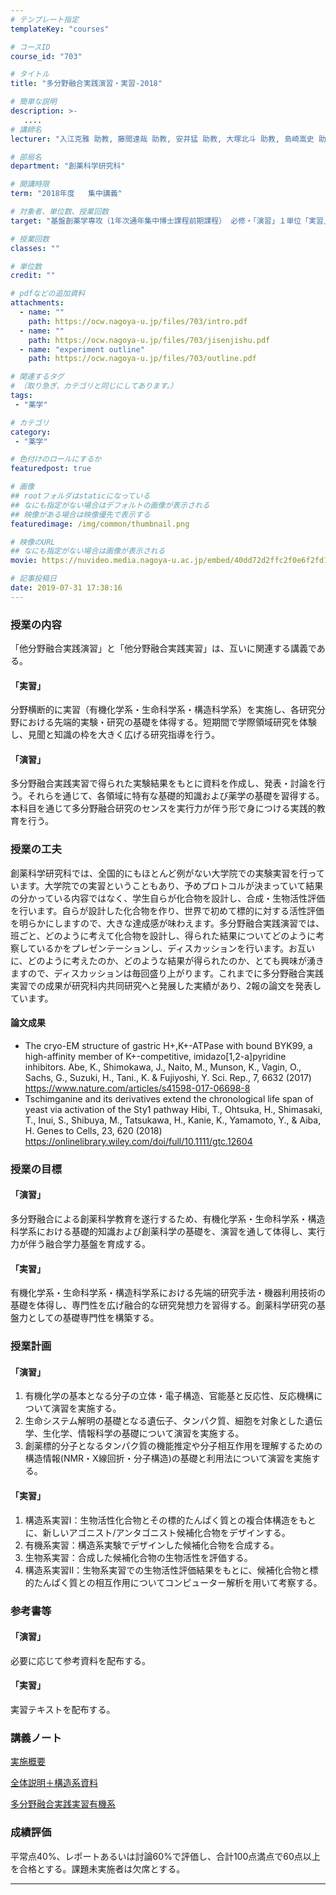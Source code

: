 ```yaml
---
# テンプレート指定
templateKey: "courses"

# コースID
course_id: "703"

# タイトル
title: "多分野融合実践演習・実習-2018"

# 簡単な説明
description: >-
   ....
# 講師名
lecturer: "入江克雅 助教, 藤間達哉 助教, 安井猛 助教, 大塚北斗 助教, 島崎嵩史 助教, 森本菜央 助教, 辰川英樹 助教, 蟹江慧 助教, 澁谷正俊 講師, 阿部一啓 准教授, 兒玉哲也 准教授"

# 部局名
department: "創薬科学研究科"

# 開講時限
term: "2018年度	集中講義"

# 対象者、単位数、授業回数
target: "基盤創薬学専攻（1年次通年集中博士課程前期課程） 必修・「演習」１単位「実習」２単位"

# 授業回数
classes: ""

# 単位数
credit: ""

# pdfなどの追加資料
attachments:
  - name: "" 
    path: https://ocw.nagoya-u.jp/files/703/intro.pdf
  - name: "" 
    path: https://ocw.nagoya-u.jp/files/703/jisenjishu.pdf
  - name: "experiment outline" 
    path: https://ocw.nagoya-u.jp/files/703/outline.pdf

# 関連するタグ
# （取り急ぎ、カテゴリと同じにしてあります。）
tags:
 - "薬学"

# カテゴリ
category:
 - "薬学"

# 色付けのロールにするか
featuredpost: true

# 画像
## rootフォルダはstaticになっている
## なにも指定がない場合はデフォルトの画像が表示される
## 映像がある場合は映像優先で表示する
featuredimage: /img/common/thumbnail.png

# 映像のURL
## なにも指定がない場合は画像が表示される
movie: https://nuvideo.media.nagoya-u.ac.jp/embed/40dd72d2ffc2f0e6f2fd1889d21a9f96cfb8fc92

# 記事投稿日
date: 2019-07-31 17:38:16
---
```


### 授業の内容
「他分野融合実践演習」と「他分野融合実践実習」は、互いに関連する講義である。
#### 「実習」
分野横断的に実習（有機化学系・生命科学系・構造科学系）を実施し、各研究分野における先端的実験・研究の基礎を体得する。短期間で学際領域研究を体験し、見聞と知識の枠を大きく広げる研究指導を行う。

#### 「演習」
多分野融合実践実習で得られた実験結果をもとに資料を作成し、発表・討論を行う。それらを通じて、各領域に特有な基礎的知識および薬学の基礎を習得する。本科目を通じて多分野融合研究のセンスを実行力が伴う形で身につける実践的教育を行う。


### 授業の工夫
創薬科学研究科では、全国的にもほとんど例がない大学院での実験実習を行っています。大学院での実習ということもあり、予めプロトコルが決まっていて結果の分かっている内容ではなく、学生自らが化合物を設計し、合成・生物活性評価を行います。自らが設計した化合物を作り、世界で初めて標的に対する活性評価を明らかにしますので、大きな達成感が味わえます。多分野融合実践演習では、班ごと、どのように考えて化合物を設計し、得られた結果についてどのように考察しているかをプレゼンテーションし、ディスカッションを行います。お互いに、どのように考えたのか、どのような結果が得られたのか、とても興味が湧きますので、ディスカッションは毎回盛り上がります。これまでに多分野融合実践実習での成果が研究科内共同研究へと発展した実績があり、2報の論文を発表しています。


#### 論文成果
* The cryo-EM structure of gastric H+,K+-ATPase with bound BYK99, a high-affinity member of K+-competitive, imidazo[1,2-a]pyridine inhibitors.
Abe, K., Shimokawa, J., Naito, M., Munson, K., Vagin, O., Sachs, G., Suzuki, H., Tani., K. & Fujiyoshi, Y.
Sci. Rep., 7, 6632 (2017)
<a href="https://www.nature.com/articles/s41598-017-06698-8" target="blank">https://www.nature.com/articles/s41598-017-06698-8</a>
* Tschimganine and its derivatives extend the chronological life span of yeast via activation of the Sty1 pathway
Hibi, T., Ohtsuka, H., Shimasaki, T., Inui, S., Shibuya, M., Tatsukawa, H., Kanie, K., Yamamoto, Y., & Aiba, H.
Genes to Cells, 23, 620 (2018)
<a href="https://onlinelibrary.wiley.com/doi/full/10.1111/gtc.12604" target="blank">https://onlinelibrary.wiley.com/doi/full/10.1111/gtc.12604</a>






### 授業の目標
#### 「演習」
多分野融合による創薬科学教育を遂行するため、有機化学系・生命科学系・構造科学系における基礎的知識および創薬科学の基礎を、演習を通して体得し、実行力が伴う融合学力基盤を育成する。
#### 「実習」
有機化学系・生命科学系・構造科学系における先端的研究手法・機器利用技術の基礎を体得し、専門性を広げ融合的な研究発想力を習得する。創薬科学研究の基盤力としての基礎専門性を構築する。

### 授業計画
#### 「演習」
1. 有機化学の基本となる分子の立体・電子構造、官能基と反応性、反応機構について演習を実施する。
2. 生命システム解明の基礎となる遺伝子、タンパク質、細胞を対象とした遺伝学、生化学、情報科学の基礎について演習を実施する。
3. 創薬標的分子となるタンパク質の機能推定や分子相互作用を理解するための構造情報(NMR・X線回折・分子構造)の基礎と利用法について演習を実施する。

#### 「実習」
1. 構造系実習I：生物活性化合物とその標的たんぱく質との複合体構造をもとに、新しいアゴニスト/アンタゴニスト候補化合物をデザインする。
2. 有機系実習：構造系実験でデザインした候補化合物を合成する。
3. 生物系実習：合成した候補化合物の生物活性を評価する。
4. 構造系実習II：生物系実習での生物活性評価結果をもとに、候補化合物と標的たんぱく質との相互作用についてコンピューター解析を用いて考察する。

### 参考書等
#### 「演習」
必要に応じて参考資料を配布する。
#### 「実習」
実習テキストを配布する。





### 講義ノート
[実施概要](https://ocw.nagoya-u.jp/files/703/outline.pdf) 

[全体説明＋構造系資料](https://ocw.nagoya-u.jp/files/703/intro.pdf) 

[多分野融合実践実習有機系](https://ocw.nagoya-u.jp/files/703/jisenjishu.pdf) 






### 成績評価
平常点40%、レポートあるいは討論60%で評価し、合計100点満点で60点以上を合格とする。課題未実施者は欠席とする。



-----